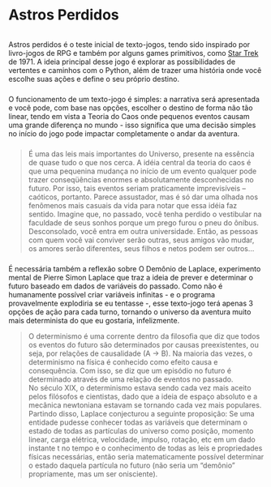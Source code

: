 # Astros Perdidos

<img href="https://cdn.analyticsvidhya.com/wp-content/uploads/2022/03/face-regonition.jpg">

Astros perdidos é o teste inicial de texto-jogos, tendo sido inspirado por livro-jogos de RPG e também por alguns games primitivos, como <a href="https://www.youtube.com/watch?v=gLKw4AU4KHU">Star Trek</a> de 1971. A ideia principal desse jogo é explorar as possibilidades de vertentes e caminhos com o Python, além de trazer uma história onde você escolhe suas ações e define o seu próprio destino.

###

O funcionamento de um texto-jogo é simples: a narrativa será apresentada e você pode, com base nas opções, escolher o destino de forma não tão linear, tendo em vista a Teoria do Caos onde pequenos eventos causam uma grande diferença no mundo - isso significa que uma decisão simples no início do jogo pode impactar completamente o andar da aventura. 

###

> É uma das leis mais importantes do Universo, presente na essência de quase tudo o que nos cerca. A idéia central da teoria do caos é que uma pequenina mudança no início de um evento qualquer pode trazer conseqüências enormes e absolutamente desconhecidas no futuro. Por isso, tais eventos seriam praticamente imprevisíveis – caóticos, portanto. Parece assustador, mas é só dar uma olhada nos fenômenos mais casuais da vida para notar que essa idéia faz sentido. Imagine que, no passado, você tenha perdido o vestibular na faculdade de seus sonhos porque um prego furou o pneu do ônibus. Desconsolado, você entra em outra universidade. Então, as pessoas com quem você vai conviver serão outras, seus amigos vão mudar, os amores serão diferentes, seus filhos e netos podem ser outros…

###
É necessária também a reflexão sobre O Demônio de Laplace, experimento mental de Pierre Simon Laplace que traz a ideia de prever e determinar o futuro baseado em dados de variáveis do passado. Como não é humanamente possível criar variáveis infinitas - e o programa provavelmente explodiria se eu tentasse -, esse texto-jogo terá apenas 3 opções de ação para cada turno, tornando o universo da aventura muito mais determinista do que eu gostaria, infelizmente.

> O determinismo é uma corrente dentro da filosofia que diz que todos os eventos do futuro são determinados por causas preexistentes, ou seja, por relações de causalidade (A → B). Na maioria das vezes, o determinismo na física é conhecido como efeito causa e consequência. Com  isso, se diz que um episódio no futuro é determinado através de uma relação de eventos no passado. <br> No século XIX, o determinismo estava sendo cada vez mais aceito pelos filósofos e cientistas, dado que a ideia de espaço absoluto e a mecânica newtoniana estavam se tornando cada vez mais populares. Partindo disso, Laplace conjecturou a seguinte proposição: Se uma entidade pudesse conhecer todas as variáveis que determinam o estado de todas as partículas do universo como posição, momento linear, carga elétrica, velocidade, impulso, rotação, etc em um dado instante t no tempo e o conhecimento de todas as leis e propriedades físicas necessárias, então seria matematicamente possível determinar o estado daquela partícula no futuro (não seria um “demônio” propriamente, mas um ser onisciente).

